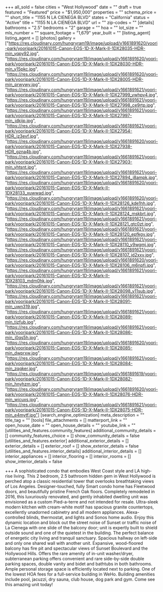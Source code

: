 +++
all_sold = false
cities = "West Hollywood"
date = ""
draft = true
featured = "Featured"
price = "$1,950,000"
properties = ""
schema_price = ""
short_title = "1155 N LA CIENEGA BLVD"
states = "California"
status = "Active"
title = "1155 N LA CIENEGA BLVD"
url = ""
zip-codes = ""
[details]
bathrooms = "2.5"
bedrooms = "2"
garage = ""
hoa = ""
lot_size = ""
mls_number = ""
square_footage = "1,679"
year_built = ""
[listing_agent]
listing_agent = []
[photos]
gallery = ["https://res.cloudinary.com/hungryram19/image/upload/v1661891620/yoori-park/yooripark/20161015-Canon-EOS-1D-X-Mark-II-1DX28035-HDR-min_yqpy92.jpg", "https://res.cloudinary.com/hungryram19/image/upload/v1661891620/yoori-park/yooripark/20161015-Canon-EOS-1D-X-Mark-II-1DX28030-HDR-min_y15pkc.jpg", "https://res.cloudinary.com/hungryram19/image/upload/v1661891620/yoori-park/yooripark/20161015-Canon-EOS-1D-X-Mark-II-1DX28005-HDR-min_prwywy.jpg", "https://res.cloudinary.com/hungryram19/image/upload/v1661891621/yoori-park/yooripark/20161015-Canon-EOS-1D-X-Mark-II-1DX27999_vwhpv4.jpg", "https://res.cloudinary.com/hungryram19/image/upload/v1661891621/yoori-park/yooripark/20161015-Canon-EOS-1D-X-Mark-II-1DX27998_ce9rtp.jpg", "https://res.cloudinary.com/hungryram19/image/upload/v1661891621/yoori-park/yooripark/20161015-Canon-EOS-1D-X-Mark-II-1DX27997-min_jdkijp.jpg", "https://res.cloudinary.com/hungryram19/image/upload/v1661891621/yoori-park/yooripark/20161015-Canon-EOS-1D-X-Mark-II-1DX27954-HDR_jz3evf.jpg", "https://res.cloudinary.com/hungryram19/image/upload/v1661891620/yoori-park/yooripark/20161015-Canon-EOS-1D-X-Mark-II-1DX27938-HDR_gzna4b.jpg", "https://res.cloudinary.com/hungryram19/image/upload/v1661891621/yoori-park/yooripark/20161015-Canon-EOS-1D-X-Mark-II-1DX27903-min_yhtsnt.jpg", "https://res.cloudinary.com/hungryram19/image/upload/v1661891621/yoori-park/yooripark/20161015-Canon-EOS-1D-X-Mark-II-1DX27894_j8ampk.jpg", "https://res.cloudinary.com/hungryram19/image/upload/v1661891620/yoori-park/yooripark/20161015-Canon-EOS-1D-X-Mark-II-1DX28133_xuwwad.jpg", "https://res.cloudinary.com/hungryram19/image/upload/v1661891620/yoori-park/yooripark/20161015-Canon-EOS-1D-X-Mark-II-1DX28126_kde1hh.jpg", "https://res.cloudinary.com/hungryram19/image/upload/v1661891621/yoori-park/yooripark/20161015-Canon-EOS-1D-X-Mark-II-1DX28124_mskbrt.jpg", "https://res.cloudinary.com/hungryram19/image/upload/v1661891621/yoori-park/yooripark/20161015-Canon-EOS-1D-X-Mark-II-1DX28121_gtc0zt.jpg", "https://res.cloudinary.com/hungryram19/image/upload/v1661891621/yoori-park/yooripark/20161015-Canon-EOS-1D-X-Mark-II-1DX28120_epfkgy.jpg", "https://res.cloudinary.com/hungryram19/image/upload/v1661891621/yoori-park/yooripark/20161015-Canon-EOS-1D-X-Mark-II-1DX28110_v9wgmj.jpg", "https://res.cloudinary.com/hungryram19/image/upload/v1661891621/yoori-park/yooripark/20161015-Canon-EOS-1D-X-Mark-II-1DX28107_jd2xxv.jpg", "https://res.cloudinary.com/hungryram19/image/upload/v1661891620/yoori-park/yooripark/20161015-Canon-EOS-1D-X-Mark-II-1DX28106_m6npfi.jpg", "https://res.cloudinary.com/hungryram19/image/upload/v1661891621/yoori-park/yooripark/20161015-Canon-EOS-1D-X-Mark-II-1DX28103_mdm0hk.jpg", "https://res.cloudinary.com/hungryram19/image/upload/v1661891621/yoori-park/yooripark/20161015-Canon-EOS-1D-X-Mark-II-1DX28098_y11sub.jpg", "https://res.cloudinary.com/hungryram19/image/upload/v1661891621/yoori-park/yooripark/20161015-Canon-EOS-1D-X-Mark-II-1DX28091-min_uwn319.jpg", "https://res.cloudinary.com/hungryram19/image/upload/v1661891621/yoori-park/yooripark/20161015-Canon-EOS-1D-X-Mark-II-1DX28089-min_tizfub.jpg", "https://res.cloudinary.com/hungryram19/image/upload/v1661891621/yoori-park/yooripark/20161015-Canon-EOS-1D-X-Mark-II-1DX28086-min_j0qs5h.jpg", "https://res.cloudinary.com/hungryram19/image/upload/v1661891620/yoori-park/yooripark/20161015-Canon-EOS-1D-X-Mark-II-1DX28085-min_dwprxw.jpg", "https://res.cloudinary.com/hungryram19/image/upload/v1661891621/yoori-park/yooripark/20161015-Canon-EOS-1D-X-Mark-II-1DX28084-min_zqqker.jpg", "https://res.cloudinary.com/hungryram19/image/upload/v1661891619/yoori-park/yooripark/20161015-Canon-EOS-1D-X-Mark-II-1DX28082-min_hnyhzm.jpg", "https://res.cloudinary.com/hungryram19/image/upload/v1661891620/yoori-park/yooripark/20161015-Canon-EOS-1D-X-Mark-II-1DX28076-HDR-min_wicuxs.jpg", "https://res.cloudinary.com/hungryram19/image/upload/v1661891621/yoori-park/yooripark/20161015-Canon-EOS-1D-X-Mark-II-1DX28075-HDR-min_e4mytf.jpg"]
[search_engine_optimization]
meta_description = ""
title_tag = ""
[tools]
file_attachments = []
matterport_link = ""
open_house_date = ""
open_house_details = ""
youtube_link = ""
[utilities_and_features.community_features]
additional_community_details = []
community_features_choice = []
show_community_details = false
[utilities_and_features.exterior]
additional_exterior_details = []
exterior_details = []
exterior_roof = []
show_exterior_details = false
[utilities_and_features.interior_details]
additional_interior_details = []
interior_appliances = []
interior_flooring = []
interior_rooms = []
show_interior_details = false

+++
A sophisticated condo that embodies West Coast style and LA high-rise living. This 2 bedroom, 2.5 bathroom hidden gem in West Hollywood is perched atop a classic residential tower that overlooks breathtaking views of Los Angeles. Designer-touched, fully Smart condo home has Fleetwood doors, and beautifully pristine French Oak floors. Completely remodeled in 2016, this luxuriously renovated, and gently inhabited dwelling unit was envisioned as a custom Pied-a-terre and not intended for resale. Ultra-sleek modern kitchen with cream-white motif has spacious granite countertops, excellently unadorned cabinetry and all modern appliances. Alexa-controlled blinds, thermostat, and lights and Sonos home audio. Enjoy this dynamic location and block out the street noise of Sunset or traffic noise of La Cienega with one slide of the balcony door; unit is expertly built to shield outside sound and one of the quietest in the building. The perfect balance of energetic city living and tranquil sanctuary. Spacious hallway on left-side and only one shared wall with another unit. Expansive, wood-floored balcony has fire pit and spectacular views of Sunset Boulevard and the Hollywood Hills. Offers the rare amenity of in-unit washer/dryer, subterranean parking offers convenient and rare side-by-side double parking spaces, double vanity and bidet and bathtubs in both bathrooms. Ample personal storage space is efficiently located next to parking. One of the lowest HOA fees for a full-service building in WeHo. Building amenities include pool, jacuzzi, dry sauna, club house, dog park and gym. Come see this amazing unit today!